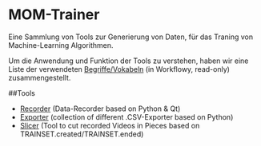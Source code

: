 # MOM-Trainer
Eine Sammlung von Tools zur Generierung von Daten, für das Traning von Machine-Learning Algorithmen.

Um die Anwendung und Funktion der Tools zu verstehen, haben wir eine Liste der verwendeten [Begriffe/Vokabeln](https://workflowy.com/s/qrLIZmQBRp) (in Workflowy, read-only) zusammengestellt.

##Tools
* [Recorder](https://github.com/Make-O-Matic/MOM-Trainer/tree/master/Recorder)
(Data-Recorder based on Python & Qt)
* [Exporter](https://github.com/Make-O-Matic/MOM-Trainer/tree/master/Exporter)
(collection of different .CSV-Exporter based on Python)
* [Slicer](https://github.com/Make-O-Matic/MOM-Trainer/tree/alternative/Marker)
(Tool to cut recorded Videos in Pieces based on TRAINSET.created/TRAINSET.ended)
